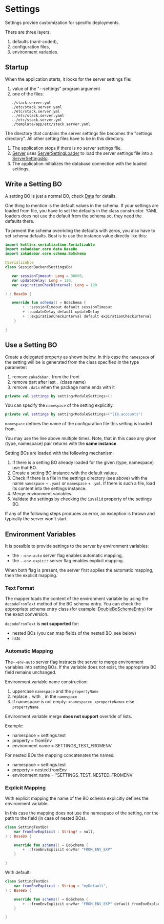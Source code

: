 # Settings

Settings provide customization for specific deployments.

There are three layers:

1. defaults (hard-coded),
1. configuration files,
1. environment variables.

## Startup

When the application starts, it looks for the server settings file:

1. value of the "--settings" program argument
2. one of the files:

```
   ./stack.server.yml
   ./etc/stack.server.yaml
   ./etc/stack.server.yml
   ../etc/stack.server.yaml
   ../etc/stack.server.yml
   ./template/app/etc/stack.server.yaml
```

The directory that contains the server settings file becomes the
"settings directory". All other setting files have to be in this directory.

1. The application stops if there is no server settings file.
1. [Server](/core/core/src/jvmMain/kotlin/zakadabar/core/server/Server.kt) uses 
   [ServerSettingLoader](/core/core/src/jvmMain/kotlin/zakadabar/core/server/ServerSettingLoader.kt) 
   to load the server settings file into a
   [ServerSettingsBo](/core/core/src/commonMain/kotlin/zakadabar/core/server/ServerSettingsBo.kt).
1. The application initializes the database connection with the loaded settings.

## Write a Setting BO

A setting BO is just a normal BO, check [Data](../common/Data.md) for details.

One thing to mention is the default values in the schema. If your settings are loaded 
from file, you have to set the defaults in the class constructor. YAML loaders does 
not use the default from the schema so, they need the defaults there.

To prevent the schema overriding the defaults with zeros, you also have to set schema
defaults. Best is to use the instance value directly like this:

```kotlin
import kotlinx.serialization.Serializable
import zakadabar.core.data.BaseBo
import zakadabar.core.schema.BoSchema

@Serializable
class SessionBackendSettingsBo(

   var sessionTimeout: Long = 30000,
   var updateDelay: Long = 120,
   var expirationCheckInterval: Long = 120

) : BaseBo {

   override fun schema() = BoSchema {
        + ::sessionTimeout default sessionTimeout
        + ::updateDelay default updateDelay
        + ::expirationCheckInterval default expirationCheckInterval
    }

}
```

## Use a Setting BO

Create a delegated property as shown below. In this case the `namespace` of the
setting will be is generated from the class specified in the type parameter:

1. remove `zakadabar.` from the front
1. remove part after last `.` (class name)
1. remove `.data` when the package name ends with it


```kotlin
private val settings by setting<ModuleSettings>()
```

You can specify the `namespace` of the setting explicitly.

```kotlin
private val settings by setting<ModuleSettings>("lib.accounts")
```

`namespace` defines the name of the configuration file this setting is loaded from.

You may use the line above multiple times. Note, that in this case any given (type, namespace)
pair returns with the **same instance**.

Setting BOs are loaded with the following mechanism:

1. If there is a setting BO already loaded for the given (type, namespace) use that BO.
1. Create a setting BO instance with the default values.
1. Check if there is a file in the settings directory (see above) with the name `namespace` + `.yaml` or
   `namespace` + `.yml`. If there is such a file, load its content into the settings instance.
1. Merge environment variables.   
1. Validate the settings by checking the `isValid` property of the settings BO.

If any of the following steps produces an error, an exception is thrown and typically the server won't start.

## Environment Variables

It is possible to provide settings to the server by environment variables:

- the `--env-auto` server flag enables automatic mapping,
- the `--env-expicit` server flag enables explicit mapping.

When both flag is present, the server first applies the automatic mapping,
then the explicit mapping.

### Text Format

The mapper loads the content of the environment variable by using the
`decodeFromText` method of the BO schema entry. You can check the
appropriate schema entry class (for example:
[DoubleBoSchemaEntry](/core/core/src/commonMain/kotlin/zakadabar/core/schema/entries/DoubleBoSchemaEntry.kt))
for the exact conversion.

`decodeFromText` is **not supported** for:

- nested BOs (you can map fields of the nested BO, see below)
- lists

### Automatic Mapping

The`--env-auto` server flag instructs the server to merge environment variables 
into setting BOs. If the variable does not exist, the appropriate BO field 
remains unchanged.

Environment variable name construction:

1. uppercase `namespace` and the `propertyName`
1. replace `.` with `_` in the `namespace`
1. if namespace is not empty: `<namespace>_<propertyName>` else `propertyName`

Environment variable merge **does not support** override of lists.

Example:

- namespace = settings.test
- property = fromEnv
- environment name = SETTINGS_TEST_FROMENV
  
For nested BOs the mapping concatenates the names:
   
- namespace = settings.test
- property = nested.fromEnv
- environment name = "SETTINGS_TEST_NESTED_FROMENV

### Explicit Mapping

With explicit mapping the name of the BO schema explicitly defines the 
environment variable.

In this case the mapping does not use the namespace of the setting, nor the
path to the field (in case of nested BOs).

```kotlin
class SettingTestBo(
    var fromEnvExplicit : String? = null,
) : BaseBo {

    override fun schema() = BoSchema {
        + ::fromEnvExplicit envVar "FROM_ENV_EXP"
    }

}
```

With default:

```kotlin
class SettingTestBo(
    var fromEnvExplicit : String = "myDefault",
) : BaseBo {

    override fun schema() = BoSchema {
        + ::fromEnvExplicit envVar "FROM_ENV_EXP" default fromEnvExplicit
    }

}
```
